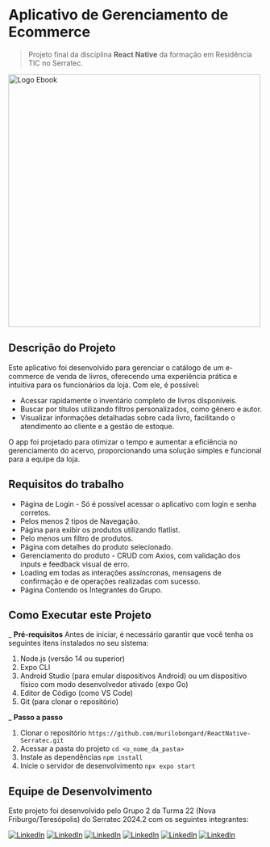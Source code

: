 # Aplicativo de Gerenciamento de Ecommerce
> Projeto final da disciplina **React Native** da formação em Residência TIC no Serratec.

<img src="https://github.com/user-attachments/assets/12c77f6f-e1a8-421e-a6ba-e593bddf702b" alt="Logo Ebook" width="500" height="auto">


## Descrição do Projeto
Este aplicativo foi desenvolvido para gerenciar o catálogo de um e-commerce de venda de livros, oferecendo uma experiência prática e intuitiva para os funcionários da loja. Com ele, é possível:

* Acessar rapidamente o inventário completo de livros disponíveis.
* Buscar por títulos utilizando filtros personalizados, como gênero e autor.
* Visualizar informações detalhadas sobre cada livro, facilitando o atendimento ao cliente e a gestão de estoque.
  
O app foi projetado para otimizar o tempo e aumentar a eficiência no gerenciamento do acervo, proporcionando uma solução simples e funcional para a equipe da loja.

## Requisitos do trabalho

- Página de Login - Só é possível acessar o aplicativo com login e senha corretos.
- Pelos menos 2 tipos de Navegação.
- Página para exibir os produtos utilizando flatlist.
- Pelo menos um filtro de produtos.
- Página com detalhes do produto selecionado.
- Gerenciamento do produto - CRUD com Axios, com validação dos inputs e feedback visual de erro.
- Loading em todas as interações assíncronas, mensagens de confirmação e de operações realizadas com sucesso.
- Página Contendo os Integrantes do Grupo.

## Como Executar este Projeto
_ **Pré-requisitos**
Antes de iniciar, é necessário garantir que você tenha os seguintes itens instalados no seu sistema:

1. Node.js (versão 14 ou superior)
2. Expo CLI
3. Android Studio (para emular dispositivos Android) ou um dispositivo físico com modo desenvolvedor ativado (expo Go)
4. Editor de Código (como VS Code)
5. Git (para clonar o repositório)

_ **Passo a passo**
1. Clonar o repositório
``https://github.com/murilobongard/ReactNative-Serratec.git``
2. Acessar a pasta do projeto
``cd <o_nome_da_pasta>``
3. Instale as dependências
``npm install``
4. Inicie o servidor de desenvolvimento
``npx expo start``

## Equipe de Desenvolvimento

Este projeto foi desenvolvido pelo Grupo 2 da Turma 22 (Nova Friburgo/Teresópolis) do Serratec 2024.2 com os seguintes integrantes:

[![LinkedIn](https://img.shields.io/badge/AndressaJandre-0077B5?style=for-the-badge&logo=linkedin&logoColor=white)](https://www.linkedin.com/in/andressa-jandre-289b472b9/) 
[![LinkedIn](https://img.shields.io/badge/BrendaChaves-0077B5?style=for-the-badge&logo=linkedin&logoColor=white)](http://www.linkedin.com/in/brenda-chaves-barbatti-947a91168/) 
[![LinkedIn](https://img.shields.io/badge/CaioPacheco-0077B5?style=for-the-badge&logo=linkedin&logoColor=white)](https://www.linkedin.com/in/caio-pacheco-8919ba22b/) 
[![LinkedIn](https://img.shields.io/badge/IsabellaPinheiro-0077B5?style=for-the-badge&logo=linkedin&logoColor=white)](https://www.linkedin.com/in/isabellaoliveira-pinheiro/) 
[![LinkedIn](https://img.shields.io/badge/LuizFernando-0077B5?style=for-the-badge&logo=linkedin&logoColor=white)](https://www.linkedin.com/in/luiz-fernando-francedino-chagas-5592291b5/) 
[![LinkedIn](https://img.shields.io/badge/MuriloBongard-0077B5?style=for-the-badge&logo=linkedin&logoColor=white)](https://www.linkedin.com/in/murilobongard/)





